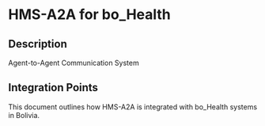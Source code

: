 # HMS-A2A for bo_Health

## Description

Agent-to-Agent Communication System

## Integration Points

This document outlines how HMS-A2A is integrated with bo_Health systems in Bolivia.
